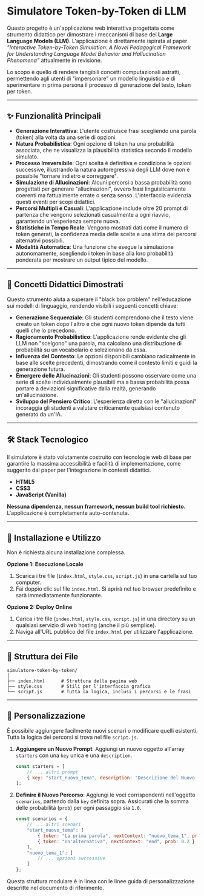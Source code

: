 # Simulatore Token-by-Token di LLM

Questo progetto è un'applicazione web interattiva progettata come strumento didattico per dimostrare i meccanismi di base dei **Large Language Models (LLM)**. L'applicazione è direttamente ispirata al paper *"Interactive Token-by-Token Simulation: A Novel Pedagogical Framework for Understanding Language Model Behavior and Hallucination Phenomena"* attualmente in revisione.

Lo scopo è quello di rendere tangibili concetti computazionali astratti, permettendo agli utenti di "impersonare" un modello linguistico e di sperimentare in prima persona il processo di generazione del testo, token per token.


---

## ✨ Funzionalità Principali

- **Generazione Interattiva**: L'utente costruisce frasi scegliendo una parola (token) alla volta da una serie di opzioni.
- **Natura Probabilistica**: Ogni opzione di token ha una probabilità associata, che ne visualizza la plausibilità statistica secondo il modello simulato.
- **Processo Irreversibile**: Ogni scelta è definitiva e condiziona le opzioni successive, illustrando la natura autoregressiva degli LLM dove non è possibile "tornare indietro e correggere".
- **Simulazione di Allucinazioni**: Alcuni percorsi a bassa probabilità sono progettati per generare "allucinazioni", ovvero frasi linguisticamente coerenti ma fattualmente errate o senza senso. L'interfaccia evidenzia questi eventi per scopi didattici.
- **Percorsi Multipli e Casuali**: L'applicazione include oltre 20 prompt di partenza che vengono selezionati casualmente a ogni riavvio, garantendo un'esperienza sempre nuova.
- **Statistiche in Tempo Reale**: Vengono mostrati dati come il numero di token generati, la confidenza media delle scelte e una stima dei percorsi alternativi possibili.
- **Modalità Automatica**: Una funzione che esegue la simulazione autonomamente, scegliendo i token in base alla loro probabilità ponderata per mostrare un output tipico del modello.

---

## 🧠 Concetti Didattici Dimostrati

Questo strumento aiuta a superare il "black box problem" nell'educazione sui modelli di linguaggio, rendendo visibili i seguenti concetti chiave:

- **Generazione Sequenziale**: Gli studenti comprendono che il testo viene creato un token dopo l'altro e che ogni nuovo token dipende da tutti quelli che lo precedono.
- **Ragionamento Probabilistico**: L'applicazione rende evidente che gli LLM non "scelgono" una parola, ma calcolano una distribuzione di probabilità su un vocabolario e selezionano da essa.
- **Influenza del Contesto**: Le opzioni disponibili cambiano radicalmente in base alle scelte precedenti, dimostrando come il contesto limiti e guidi la generazione futura.
- **Emergere delle Allucinazioni**: Gli studenti possono osservare come una serie di scelte individualmente plausibili ma a bassa probabilità possa portare a deviazioni significative dalla realtà, generando un'allucinazione.
- **Sviluppo del Pensiero Critico**: L'esperienza diretta con le "allucinazioni" incoraggia gli studenti a valutare criticamente qualsiasi contenuto generato da un'IA.

---

## 🛠️ Stack Tecnologico

Il simulatore è stato volutamente costruito con tecnologie web di base per garantire la massima accessibilità e facilità di implementazione, come suggerito dal paper per l'integrazione in contesti didattici.

- **HTML5**
- **CSS3**
- **JavaScript (Vanilla)**

**Nessuna dipendenza, nessun framework, nessun build tool richiesto.** L'applicazione è completamente auto-contenuta.

---

## 🚀 Installazione e Utilizzo

Non è richiesta alcuna installazione complessa.

**Opzione 1: Esecuzione Locale**
1. Scarica i tre file (`index.html`, `style.css`, `script.js`) in una cartella sul tuo computer.
2. Fai doppio clic sul file `index.html`. Si aprirà nel tuo browser predefinito e sarà immediatamente funzionante.

**Opzione 2: Deploy Online**
1. Carica i tre file (`index.html`, `style.css`, `script.js`) in una directory su un qualsiasi servizio di web hosting (anche il più semplice).
2. Naviga all'URL pubblico del file `index.html` per utilizzare l'applicazione.

---

## 📂 Struttura dei File

```
simulatore-token-by-token/
│
├── index.html      # Struttura della pagina web
├── style.css       # Stili per l'interfaccia grafica
└── script.js       # Tutta la logica, inclusi i percorsi e le frasi
```

---

## 🔧 Personalizzazione

È possibile aggiungere facilmente nuovi scenari o modificare quelli esistenti. Tutta la logica dei percorsi si trova nel file `script.js`.

1.  **Aggiungere un Nuovo Prompt**: Aggiungi un nuovo oggetto all'array `starters` con una `key` unica e una `description`.
    ```javascript
    const starters = [
        // ... altri prompt
        { key: "start_nuovo_tema", description: "Descrizione del Nuovo Tema" }
    ];
    ```
2.  **Definire il Nuovo Percorso**: Aggiungi le voci corrispondenti nell'oggetto `scenarios`, partendo dalla `key` definita sopra. Assicurati che la somma delle probabilità (`prob`) per ogni passaggio sia `1.0`.
    ```javascript
    const scenarios = {
        // ... altri scenari
        "start_nuovo_tema": [
            { token: "La prima parola", nextContext: "nuovo_tema_1", prob: 0.8 },
            { token: "Un'alternativa", nextContext: "end", prob: 0.2 }
        ],
        "nuovo_tema_1": [
            // ... opzioni successive
        ]
    };
    ```

Questa struttura modulare è in linea con le linee guida di personalizzazione descritte nel documento di riferimento.
